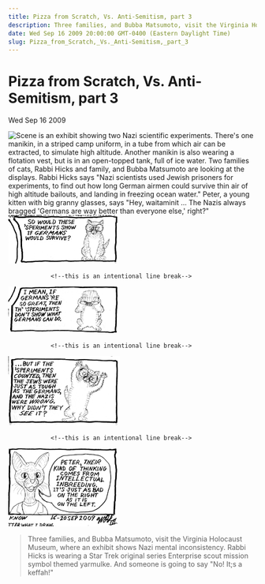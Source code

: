 ```yaml
---
title: Pizza from Scratch, Vs. Anti-Semitism, part 3
description: Three families, and Bubba Matsumoto, visit the Virginia Holocaust Museum, where an exhibit shows Nazi mental inconsistency.  Rabbi Hicks is wearing a Star Trek original series Enterprise scout mission symbol themed yarmulke.  And someone is going to say "No! It;s a keffah!"
date: Wed Sep 16 2009 20:00:00 GMT-0400 (Eastern Daylight Time)
slug: Pizza_from_Scratch,_Vs._Anti-Semitism,_part_3
---
```



# Pizza from Scratch, Vs. Anti-Semitism, part 3

Wed Sep 16 2009

![Scene is an exhibit showing two Nazi scientific experiments. There's one manikin, in a striped camp uniform, in a tube from which air can be extracted, to simulate high altitude.  Another manikin is   also wearing a flotation vest, but is in an open-topped tank, full of ice water.  Two families of cats, Rabbi Hicks and family, and Bubba Matsumoto are looking at the displays.
Rabbi Hicks says "Nazi scientists used Jewish prisoners for experiments, to find out how long German airmen could survive thin air of high altitude bailouts, and landing in freezing ocean water."
Peter, a young kitten with big granny glasses, says "Hey, waitaminit ... The Nazis always bragged 'Germans are way better than everyone else,' right?"](2009_09_17_r1p1_PfS-AntiS3_1_.png)
![Peter asks "So, would these 'speriments show if Germans would survive?"](2009_09_17_r1p2_PfS-AntiS3_2_.png)


                <!--this is an intentional line break-->
![Peter holds his head, because it hurts, and says "I mean, if Germans 're so great, then the 'speriments don't show what Germans can do."](2009_09_17_r2p1_PfS-AntiS3_3_.png)


                <!--this is an intentional line break-->
![Peter throws up his hands in frustration, saying "... But if the 'speriments counted, then the Jews were just as tough as the Germans, and the Nazis were wrong. Why didn't they see it?"](2009_09_17_r3p1_PfS-AntiS3_4_.png)


                <!--this is an intentional line break-->
![Peter's uncle, the hairless cat, M. Lux Luther, Ph/D, answers. "Peter, their kind of thinking comes from intellectual inbreeding. It's just as bad on the right as it is on the left."](2009_09_17_r4p1_PfS-AntiS3_5_.png)

> Three families, and Bubba Matsumoto, visit the Virginia Holocaust Museum, where an exhibit shows Nazi mental inconsistency.  Rabbi Hicks is wearing a Star Trek original series Enterprise scout mission symbol themed yarmulke.  And someone is going to say "No! It;s a keffah!"
        